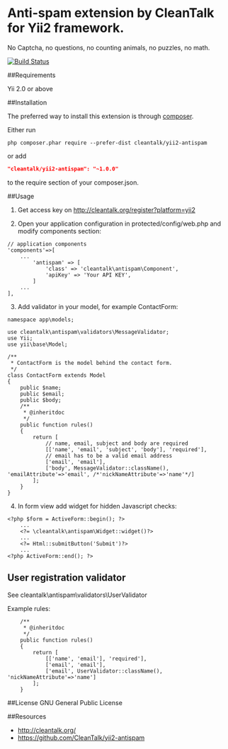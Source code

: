 # Anti-spam extension by CleanTalk for Yii2 framework.

No Captcha, no questions, no counting animals, no puzzles, no math.

[![Build Status](https://travis-ci.org/CleanTalk/yii2-antispam.svg)](https://travis-ci.org/cleantalk/yii2-antispam)

##Requirements

Yii 2.0 or above

##Installation

The preferred way to install this extension is through [composer](http://getcomposer.org/download/).

Either run

```
php composer.phar require --prefer-dist cleantalk/yii2-antispam
```

or add

```json
"cleantalk/yii2-antispam": "~1.0.0"
```

to the require section of your composer.json.

##Usage

1) Get access key on http://cleantalk.org/register?platform=yii2

2) Open your application configuration in protected/config/web.php and modify components section:

```
// application components
'components'=>[
    ...
        'antispam' => [
            'class' => 'cleantalk\antispam\Component',
            'apiKey' => 'Your API KEY',
        ]
    ...
],
```

3) Add validator in your model, for example ContactForm:

```
namespace app\models;

use cleantalk\antispam\validators\MessageValidator;
use Yii;
use yii\base\Model;

/**
 * ContactForm is the model behind the contact form.
 */
class ContactForm extends Model
{
    public $name;
    public $email;
    public $body;
    /**
     * @inheritdoc
     */
    public function rules()
    {
        return [
            // name, email, subject and body are required
            [['name', 'email', 'subject', 'body'], 'required'],
            // email has to be a valid email address
            ['email', 'email'],
            ['body', MessageValidator::className(), 'emailAttribute'=>'email', /*'nickNameAttribute'=>'name'*/]
        ];
    }
}
```

4) In form view add widget for hidden Javascript checks:

```
<?php $form = ActiveForm::begin(); ?>
    ...
    <?= \cleantalk\antispam\Widget::widget()?>
    ...
    <?= Html::submitButton('Submit')?>
    ...
<?php ActiveForm::end(); ?>

```

## User registration validator

See cleantalk\antispam\validators\UserValidator

Example rules:
```
    /**
     * @inheritdoc
     */
    public function rules()
    {
        return [
            [['name', 'email'], 'required'],
            ['email', 'email'],
            ['email', UserValidator::className(), 'nickNameAttribute'=>'name']
        ];
    }
```    

##License
GNU General Public License

##Resources

 * http://cleantalk.org/
 * https://github.com/CleanTalk/yii2-antispam

